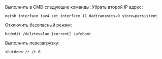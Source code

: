 Выполнить в CMD следующие команды:
Убрать второй IP адрес:
```
netsh interface ipv4 set interface 11 dadtransmits=0 store=persistent
```

Отключить безопасный режим:
```
bcdedit /deletevalue {current} safeboot
```

Выполнить перезагрузку:
```
shutdown /r /t 0
```
